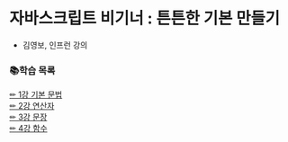 # 자바스크립트 비기너 : 튼튼한 기본 만들기  
- 김영보, 인프런 강의  

### 📚학습 목록
[✏ 1강 기본 문법](https://www.notion.so/2021-05-31-1-13dae3b6f74c4ea1b31dcee42596a1eb)  
[✏ 2강 연산자](https://www.notion.so/2021-05-31-2-0f99decadf154a98bd1a329fb5182afb)  
[✏ 3강 문장](https://www.notion.so/2021-06-05-3-679ed9e2b13c494590bd82363bf98f17)  
[✏ 4강 함수](https://www.notion.so/2021-06-08-4-6d3da5e66b894bad9a5738b4c42d7f22)